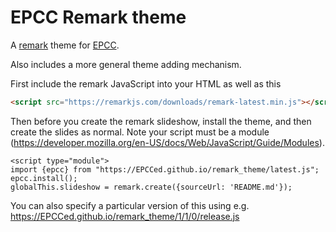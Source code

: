 # EPCC Remark theme

A [remark](https://remarkjs.com/) theme for
[EPCC](http://www.epcc.ed.ac.uk).

Also includes a more general theme adding mechanism.

First include the remark JavaScript into your HTML as well as this

```HTML
<script src="https://remarkjs.com/downloads/remark-latest.min.js"></script>
```

Then before you create the remark slideshow, install the theme, and
then create the slides as normal. Note your script must be a module (https://developer.mozilla.org/en-US/docs/Web/JavaScript/Guide/Modules).

```
<script type="module">
import {epcc} from "https://EPCCed.github.io/remark_theme/latest.js";
epcc.install();
globalThis.slideshow = remark.create({sourceUrl: 'README.md'});
```

You can also specify a particular version of this using e.g. https://EPCCed.github.io/remark_theme/1/1/0/release.js
